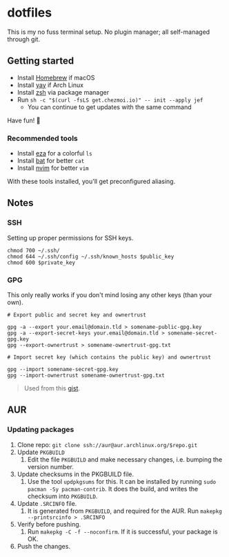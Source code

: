 # dotfiles

This is my no fuss terminal setup. No plugin manager; all self-managed through git.

## Getting started

- Install [Homebrew](http://brew.sh/) if macOS
- Install [yay](https://github.com/Jguer/yay) if Arch Linux
- Install [zsh](https://www.zsh.org/) via package manager
- Run `sh -c "$(curl -fsLS get.chezmoi.io)" -- init --apply jef`
    - You can continue to get updates with the same command

Have fun! :rocket:

### Recommended tools

- Install [eza](https://github.com/eza-community/eza) for a colorful `ls`
- Install [bat](https://github.com/sharkdp/bat) for better `cat`
- Install [nvim](https://github.com/neovim/neovim) for better `vim`

With these tools installed, you'll get preconfigured aliasing.

## Notes

### SSH

Setting up proper permissions for SSH keys.

```shell
chmod 700 ~/.ssh/
chmod 644 ~/.ssh/config ~/.ssh/known_hosts $public_key
chmod 600 $private_key
```

### GPG

This only really works if you don't mind losing any other keys (than your own).

```shell
# Export public and secret key and ownertrust

gpg -a --export your.email@domain.tld > somename-public-gpg.key
gpg -a --export-secret-keys your.email@domain.tld > somename-secret-gpg.key
gpg --export-ownertrust > somename-ownertrust-gpg.txt

# Import secret key (which contains the public key) and ownertrust

gpg --import somename-secret-gpg.key
gpg --import-ownertrust somename-ownertrust-gpg.txt
```

> Used from this [gist](https://gist.github.com/chrisroos/1205934).

## AUR

### Updating packages

1. Clone repo: `git clone ssh://aur@aur.archlinux.org/$repo.git`
1. Update `PKGBUILD`
    1. Edit the file `PKGBUILD` and make necessary changes, i.e. bumping the version number.
1. Update checksums in the PKGBUILD file.
    1. Use the tool `updpkgsums` for this. It can be installed by running `sudo pacman -Sy pacman-contrib`. It does the build, and writes the checksum into `PKGBUILD`.
1. Update `.SRCINFO` file.
    1. It is generated from `PKGBUILD`, and required for the AUR. Run `makepkg --printsrcinfo > .SRCINFO`
1. Verify before pushing.
    1. Run `makepkg -C -f --noconfirm`. If it is successful, your package is OK.
1. Push the changes.
